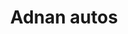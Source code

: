 ---
title: "Adnan autos"
url: /karachi/adnan-autos-altaf-ali-barelvi-rd-b-area-karachi/
shop: shop
---